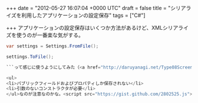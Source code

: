 
+++
date = "2012-05-27 16:07:04 +0000 UTC"
draft = false
title = "シリアライズを利用したアプリケーションの設定保存"
tags = ["C#"]

+++
アプリケーションの設定保存はいくつか方法があるけど、XMLシリアライズを使うのが一番楽な気がする。
```csharp
var settings = Settings.FromFile();

settings.ToFile();

```って感じに使うようにしてみた（<a href="http://daruyanagi.net/Type08ScreenCapture">Type08ScreenCapture - Daruboard</a> のコードの一部）。

<ul>
<li>パブリックフィールドおよびプロパティしか保存されない</li>
<li>引数のないコンストラクタが必要</li>
</ul>なのが注意なのかな。<script src="https://gist.github.com/2802525.js"> </script>FromFile() では、クラスの設計が変わってシリアライズがうまくいかなくなったら古い設定ファイルを破棄して、デフォルト値の設定を返すようにしている。ここのところをちゃんとしようと思ったらめんどくさそうなので、あくまでもちょろっとしたアプリを作るときにしか使えないのかもしれない。


